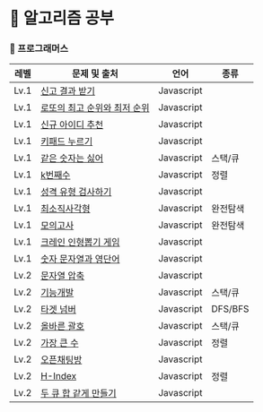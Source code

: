 # 🎈 알고리즘 공부

### 📒 프로그래머스

| 레벨 | 문제 및 출처                                                                                    | 언어       | 종류     |
| ---- | ----------------------------------------------------------------------------------------------- | ---------- | -------- |
| Lv.1 | [신고 결과 받기](https://school.programmers.co.kr/learn/courses/30/lessons/92334)               | Javascript |          |
| Lv.1 | [로또의 최고 순위와 최저 순위](https://school.programmers.co.kr/learn/courses/30/lessons/77484) | Javascript |          |
| Lv.1 | [신규 아이디 추천](https://school.programmers.co.kr/learn/courses/30/lessons/72410)             | Javascript |          |
| Lv.1 | [키패드 누르기](https://school.programmers.co.kr/learn/courses/30/lessons/67256)                | Javascript |          |
| Lv.1 | [같은 숫자는 싫어](https://school.programmers.co.kr/learn/courses/30/lessons/12906)             | Javascript | 스택/큐  |
| Lv.1 | [k번째수](https://school.programmers.co.kr/learn/courses/30/lessons/118666)                     | Javascript | 정렬     |
| Lv.1 | [성격 유형 검사하기](https://school.programmers.co.kr/learn/courses/30/lessons/42748)           | Javascript |          |
| Lv.1 | [최소직사각형](https://school.programmers.co.kr/learn/courses/30/lessons/86491)                 | Javascript | 완전탐색 |
| Lv.1 | [모의고사](https://school.programmers.co.kr/learn/courses/30/lessons/42840)                     | Javascript | 완전탐색 |
| Lv.1 | [크레인 인형뽑기 게임](https://school.programmers.co.kr/learn/courses/30/lessons/64061)         | Javascript |          |
| Lv.1 | [숫자 문자열과 영단어](https://school.programmers.co.kr/learn/courses/30/lessons/81301)         | Javascript |          |
| Lv.2 | [문자열 압축](https://school.programmers.co.kr/learn/courses/30/lessons/60057)                  | Javascript |          |
| Lv.2 | [기능개발](https://school.programmers.co.kr/learn/courses/30/lessons/42586)                     | Javascript | 스택/큐  |
| Lv.2 | [타겟 넘버](https://school.programmers.co.kr/learn/courses/30/lessons/43165)                    | Javascript | DFS/BFS  |
| Lv.2 | [올바른 괄호](https://school.programmers.co.kr/learn/courses/30/lessons/12909)                  | Javascript | 스택/큐  |
| Lv.2 | [가장 큰 수](https://school.programmers.co.kr/learn/courses/30/lessons/42746)                   | Javascript | 정렬     |
| Lv.2 | [오픈채팅방](https://school.programmers.co.kr/learn/courses/30/lessons/42888)                   | Javascript |          |
| Lv.2 | [H-Index](https://school.programmers.co.kr/learn/courses/30/lessons/42747)                      | Javascript | 정렬     |
| Lv.2 | [두 큐 합 같게 만들기](https://school.programmers.co.kr/learn/courses/30/lessons/118667)        | Javascript |          |
